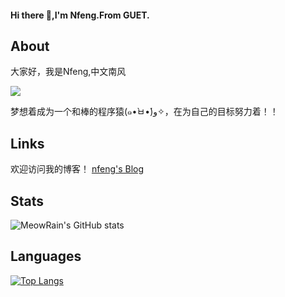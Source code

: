 #### Hi there 👋,I'm Nfeng.From GUET.
## About
  大家好，我是Nfeng,中文南风
  
  ![](https://img.shields.io/badge/Main%20Language-java-red?logo=java)

  
  梦想着成为一个和棒的程序猿(๑•̀ㅂ•́)و✧，在为自己的目标努力着！！

 
## Links
欢迎访问我的博客！
[nfeng's Blog](http://nfeng.asia/)

## Stats
![MeowRain's GitHub stats](https://github-readme-stats.vercel.app/api?username=ZZ-Laurus&show_icons=true&theme=radical)

## Languages
[![Top Langs](https://github-readme-stats.vercel.app/api/top-langs/?username=ZZ-Laurus&layout=compact)](https://github.com/Christmas/github-readme-stats)
